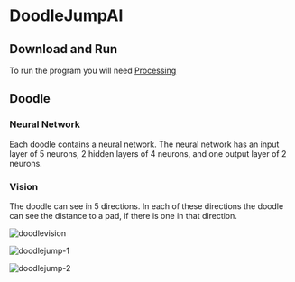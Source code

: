 # DoodleJumpAI

## Download and Run
To run the program you will need [Processing](https://processing.org/)

## Doodle
### Neural Network
Each doodle contains a neural network. The neural network has an input layer of 5 neurons, 2 hidden layers of 4 neurons, and one output layer of 2 neurons. 
### Vision
The doodle can see in 5 directions. In each of these directions the doodle can see the distance to a pad, if there is one in that direction.

![doodlevision](https://user-images.githubusercontent.com/36581610/48689204-5c8af600-eb97-11e8-8deb-e0391667e4d7.PNG)

![doodlejump-1](https://user-images.githubusercontent.com/36581610/50392983-e7c05400-0720-11e9-8c97-523f1e3687b7.gif)

![doodlejump-2](https://user-images.githubusercontent.com/36581610/50393244-c496a400-0722-11e9-9ee5-375d67511df3.gif)
